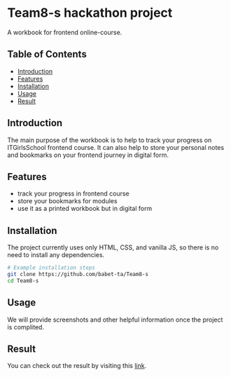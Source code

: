# Team8-s hackathon project

A workbook for frontend online-course.

## Table of Contents

- [Introduction](#introduction)
- [Features](#features)
- [Installation](#installation)
- [Usage](#usage)
- [Result](#result)

## Introduction

The main purpose of the workbook is to help to track your progress on ITGirlsSchool frontend course. It can also help to store your personal notes and bookmarks on your frontend journey in digital form.

## Features

- track your progress in frontend course
- store your bookmarks for modules
- use it as a printed workbook but in digital form  

## Installation

The project currently uses only HTML, CSS, and vanilla JS, so there is no need to install any dependencies. 

```bash
# Example installation steps
git clone https://github.com/babet-ta/Team8-s
cd Team8-s
```
## Usage

We will provide screenshots and  other helpful information once the project is complited.

## Result 

You can check out the result by visiting this [link](https://babet-ta.github.io/Team8-s/).
